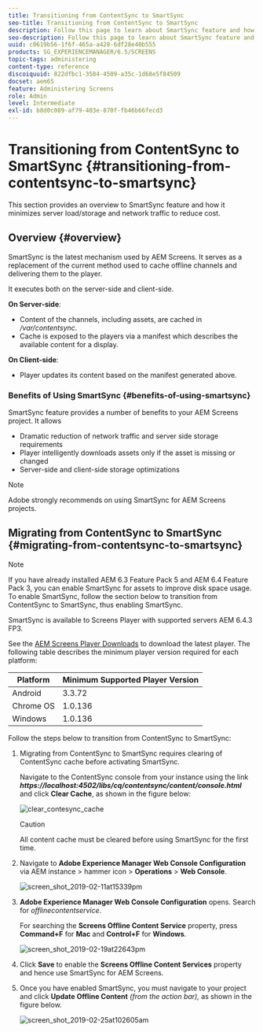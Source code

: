 ```yaml
---
title: Transitioning from ContentSync to SmartSync
seo-title: Transitioning from ContentSync to SmartSync
description: Follow this page to learn about SmartSync feature and how you can transition from ContentSync to SmartSync.
seo-description: Follow this page to learn about SmartSync feature and how you can transition from ContentSync to SmartSync.
uuid: c0619b56-1f6f-465a-a428-6df28e40b555
products: SG_EXPERIENCEMANAGER/6.5/SCREENS
topic-tags: administering
content-type: reference
discoiquuid: 822dfbc1-3584-4509-a35c-1d68e5f84509
docset: aem65
feature: Administering Screens
role: Admin
level: Intermediate
exl-id: b8d0c089-af79-403e-870f-fb46b66fecd3
---
```

# Transitioning from ContentSync to SmartSync {#transitioning-from-contentsync-to-smartsync}

This section provides an overview to SmartSync feature and how it minimizes server load/storage and network traffic to reduce cost.

## Overview {#overview}

SmartSync is the latest mechanism used by AEM Screens. It serves as a replacement of the current method used to cache offline channels and delivering them to the player.

It executes both on the server-side and client-side.

**On Server-side**:

* Content of the channels, including assets, are cached in */var/contentsync*.
* Cache is exposed to the players via a manifest which describes the available content for a display.

**On Client-side**:

* Player updates its content based on the manifest generated above.

### Benefits of Using SmartSync {#benefits-of-using-smartsync}

SmartSync feature provides a number of benefits to your AEM Screens project. It allows

* Dramatic reduction of network traffic and server side storage requirements
* Player intelligently downloads assets only if the asset is missing or changed
* Server-side and client-side storage optimizations

>[!NOTE]
>
>Adobe strongly recommends on using SmartSync for AEM Screens projects.

## Migrating from ContentSync to SmartSync {#migrating-from-contentsync-to-smartsync}

>[!NOTE]
>
>If you have already installed AEM 6.3 Feature Pack 5 and AEM 6.4 Feature Pack 3, you can enable SmartSync for assets to improve disk space usage. To enable SmartSync, follow the section below to transition from ContentSync to SmartSync, thus enabling SmartSync.
>
>SmartSync is available to Screens Player with supported servers AEM 6.4.3 FP3.
>
>See the [AEM Screens Player Downloads](https://download.macromedia.com/screens/) to download the latest player. The following table describes the minimum player version required for each platform:

| **Platform** |**Minimum Supported Player Version** |
|---|---|
| Android |3.3.72 |
| Chrome OS |1.0.136 |
| Windows |1.0.136 |

Follow the steps below to transition from ContentSync to SmartSync:

1. Migrating from ContentSync to SmartSync requires clearing of ContentSync cache before activating SmartSync.

   Navigate to the ContentSync console from your instance using the link ***https://localhost:4502/libs/cq/contentsync/content/console.html*** and click **Clear Cache**, as shown in the figure below:

   ![clear_contesync_cache](assets/clear_contesync_cache.png)

   >[!CAUTION]
   >
   >All content cache must be cleared before using SmartSync for the first time.

1. Navigate to **Adobe Experience Manager Web Console Configuration** via AEM instance > hammer icon > **Operations** > **Web Console**.

   ![screen_shot_2019-02-11at15339pm](assets/screen_shot_2019-02-11at15339pm.png)

1. **Adobe Experience Manager Web Console Configuration** opens. Search for *offlinecontentservice*.

   For searching the **Screens Offline Content Service** property, press **Command+F** for **Mac** and **Control+F** for **Windows**.

   ![screen_shot_2019-02-19at22643pm](assets/screen_shot_2019-02-19at22643pm.png)

1. Click **Save** to enable the **Screens Offline Content Services** property and hence use SmartSync for AEM Screens.
1. Once you have enabled SmartSync, you must navigate to your project and click **Update Offline Content** *(from the action bar),* as shown in the figure below.

   ![screen_shot_2019-02-25at102605am](assets/screen_shot_2019-02-25at102605am.png)
